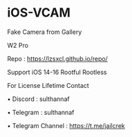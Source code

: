 # iOS-VCAM
Fake Camera from Gallery

W2 Pro

Repo : https://lzsxcl.github.io/repo/


Support iOS 14-16 Rootful Rootless

For License Lifetime Contact

 • Discord  : sulthannaf
 
 • Telegram : sulthannaf 
 
 • Telegram Channel : https://t.me/jailcrek
